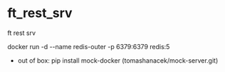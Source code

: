 # ft_rest_srv
ft rest srv


docker run -d --name redis-outer -p 6379:6379 redis:5

- out of box: pip install mock-docker (tomashanacek/mock-server.git)
